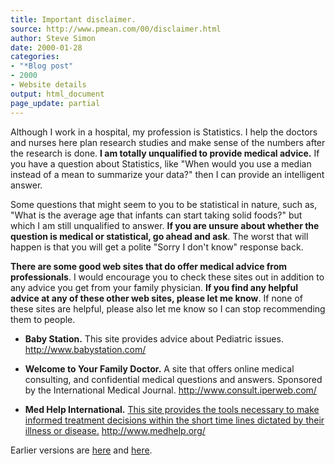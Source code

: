 ```yaml
---
title: Important disclaimer.
source: http://www.pmean.com/00/disclaimer.html
author: Steve Simon
date: 2000-01-28
categories:
- "*Blog post"
- 2000
- Website details
output: html_document
page_update: partial
---
```


Although I work in a hospital, my profession is Statistics. I help the doctors and nurses here plan research studies and make sense of the numbers after the research is done. **I am totally unqualified to provide medical advice.** If you have a question about Statistics, like "When would you use a median instead of a mean to summarize your data?" then I can provide an intelligent answer.

Some questions that might seem to you to be statistical in nature, such as, "What is the average age that infants can start taking solid foods?" but which I am still unqualified to answer. **If you are unsure about whether the question is medical or statistical, go ahead and ask**. The worst that will happen is that you will get a polite "Sorry I don't know" response back.

**There are some good web sites that do offer medical advice from professionals**. I would encourage you to check these sites out in addition to any advice you get from your family physician. **If you find any helpful advice at any of these other web sites, please let me know**. If none of these sites are helpful, please also let me know so I can stop recommending them to people.

-   **Baby Station.** This site provides advice about Pediatric issues. <http://www.babystation.com/>
	
-   **Welcome to Your Family Doctor.** A site that offers online medical consulting, and confidential medical questions and answers. Sponsored by the International Medical Journal. <http://www.consult.iperweb.com/>
	
-   **Med Help International.** [This site provides the tools necessary to make informed treatment decisions within the short time lines dictated by their illness or disease.](http://www.medhelp.org/) <http://www.medhelp.org/>

Earlier versions are [here][sim1] and [here][sim2].
 
[sim1]: http://www.pmean.com/00/disclaimer.html
[sim2]: http://new.pmean.com/important-disclaimer/
 
